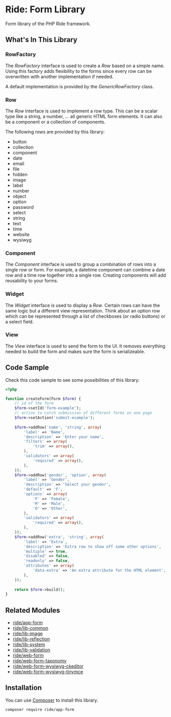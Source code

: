 # Ride: Form Library

Form library of the PHP Ride framework.

## What's In This Library

### RowFactory

The _RowFactory_ interface is used to create a _Row_ based on a simple name.
Using this factory adds flexibility to the forms since every row can be overwritten with another implementation if needed.

A default implementation is provided by the _GenericRowFactory_ class.

### Row

The _Row_ interface is used to implement a row type.
This can be a scalar type like a string, a number, ... all generic HTML form elements.
It can also be a component or a collection of components.

The following rows are provided by this library:

* button
* collection
* component
* date
* email
* file
* hidden
* image
* label
* number
* object
* option
* password
* select
* string
* text
* time
* website
* wysiwyg

### Component

The _Component_ interface is used to group a combination of rows into a single row or form.
For example, a datetime component can combine a date row and a time row together into a single row.
Creating components will add reusability to your forms.

### Widget

The _Widget_ interface is used to display a _Row_.
Certain rows can have the same logic but a different view representation.
Think about an option row which can be represented through a list of checkboxes (or radio buttons) or a select field.

### View

The _View_ interface is used to send the form to the UI.
It removes everything needed to build the form and makes sure the form is serializeable.

## Code Sample

Check this code sample to see some possibilities of this library:

```php
<?php

function createForm(Form $form) {
    // id of the form
    $form->setId('form-example');
    // action to catch submission of different forms on one page
    $form->setAction('submit-example');
    
    $form->addRow('name', 'string', array(
        'label' => 'Name',
        'description' => 'Enter your name',
        'filters' => array(
            'trim' => array(),
        ), 
        'validators' => array(
            'required' => array(),
        ),
    ));
    $form->addRow('gender', 'option', array(
        'label' => 'Gender',
        'description' => 'Select your gender',
        'default' => 'F',
        'options' => array(
            'F' => 'Female',
            'M' => 'Male',
            'O' => 'Other', 
        ),
        'validators' => array(
            'required' => array(),
        ),
    ));
    $form->addRow('extra', 'string', array(
        'label' => 'Extra',
        'description' => 'Extra row to show off some other options',
        'multiple' => true,
        'disabled' => false,
        'readonly' => false,
        'attributes' => array(
            'data-extra' => 'An extra attribute for the HTML element',
        ),
    ));
    
    return $form->build();
}

```

## Related Modules

- [ride/app-form](https://github.com/all-ride/ride-app-form)
- [ride/lib-common](https://github.com/all-ride/ride-lib-common)
- [ride/lib-image](https://github.com/all-ride/ride-lib-image)
- [ride/lib-reflection](https://github.com/all-ride/ride-lib-reflection)
- [ride/lib-system](https://github.com/all-ride/ride-lib-system)
- [ride/lib-validation](https://github.com/all-ride/ride-lib-validation)
- [ride/web-form](https://github.com/all-ride/ride-web-form)
- [ride/web-form-taxonomy](https://github.com/all-ride/ride-web-form-taxonomy)
- [ride/web-form-wysiwyg-ckeditor](https://github.com/all-ride/ride-web-form-wysiwyg-ckeditor)
- [ride/web-form-wysiwyg-tinymce](https://github.com/all-ride/ride-web-form-wysiwyg-tinymce)

## Installation

You can use [Composer](http://getcomposer.org) to install this library.

```
composer require ride/app-form
```

